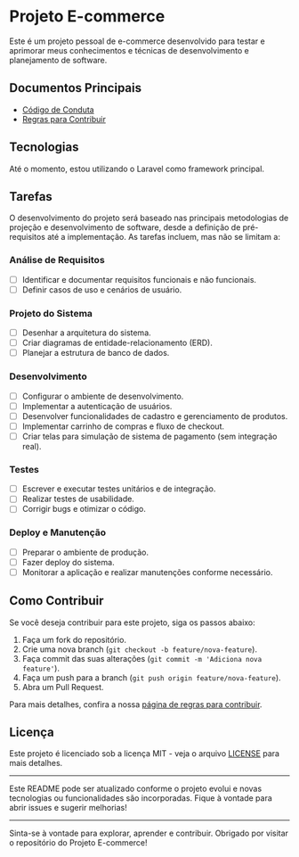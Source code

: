 # Projeto E-commerce

Este é um projeto pessoal de e-commerce desenvolvido para testar e aprimorar meus conhecimentos e técnicas de desenvolvimento e planejamento de software.

## Documentos Principais

- [Código de Conduta](CODE_OF_CONDUCT.md)
- [Regras para Contribuir](CONTRIBUTING.md)

## Tecnologias

Até o momento, estou utilizando o Laravel como framework principal.

## Tarefas

O desenvolvimento do projeto será baseado nas principais metodologias de projeção e desenvolvimento de software, desde a definição de pré-requisitos até a implementação. As tarefas incluem, mas não se limitam a:

### Análise de Requisitos
- [ ] Identificar e documentar requisitos funcionais e não funcionais.
- [ ] Definir casos de uso e cenários de usuário.

### Projeto do Sistema
- [ ] Desenhar a arquitetura do sistema.
- [ ] Criar diagramas de entidade-relacionamento (ERD).
- [ ] Planejar a estrutura de banco de dados.

### Desenvolvimento
- [ ] Configurar o ambiente de desenvolvimento.
- [ ] Implementar a autenticação de usuários.
- [ ] Desenvolver funcionalidades de cadastro e gerenciamento de produtos.
- [ ] Implementar carrinho de compras e fluxo de checkout.
- [ ] Criar telas para simulação de sistema de pagamento (sem integração real).

### Testes
- [ ] Escrever e executar testes unitários e de integração.
- [ ] Realizar testes de usabilidade.
- [ ] Corrigir bugs e otimizar o código.

### Deploy e Manutenção
- [ ] Preparar o ambiente de produção.
- [ ] Fazer deploy do sistema.
- [ ] Monitorar a aplicação e realizar manutenções conforme necessário.

## Como Contribuir

Se você deseja contribuir para este projeto, siga os passos abaixo:

1. Faça um fork do repositório.
2. Crie uma nova branch (`git checkout -b feature/nova-feature`).
3. Faça commit das suas alterações (`git commit -m 'Adiciona nova feature'`).
4. Faça um push para a branch (`git push origin feature/nova-feature`).
5. Abra um Pull Request.

Para mais detalhes, confira a nossa [página de regras para contribuir](CONTRIBUTING.md).

## Licença

Este projeto é licenciado sob a licença MIT - veja o arquivo [LICENSE](LICENSE) para mais detalhes.

---

Este README pode ser atualizado conforme o projeto evolui e novas tecnologias ou funcionalidades são incorporadas. Fique à vontade para abrir issues e sugerir melhorias!

---

Sinta-se à vontade para explorar, aprender e contribuir. Obrigado por visitar o repositório do Projeto E-commerce!
